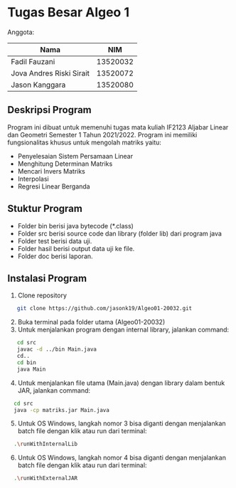 # Tugas Besar Algeo 1

Anggota:

| Nama  | NIM |
| ------------- | ------------- |
| Fadil Fauzani  |  13520032  |
| Jova Andres Riski Sirait  | 13520072  |
| Jason Kanggara | 13520080 |

## Deskripsi Program
Program ini dibuat untuk memenuhi tugas mata kuliah IF2123 Aljabar Linear dan Geometri Semester 1 Tahun 2021/2022.
Program ini memiliki fungsionalitas khusus untuk mengolah matriks yaitu:
- Penyelesaian Sistem Persamaan Linear
- Menghitung Determinan Matriks
- Mencari Invers Matriks
- Interpolasi
- Regresi Linear Berganda

## Stuktur Program
- Folder bin berisi java bytecode (*.class)
- Folder src berisi source code dan library (folder lib) dari program java
- Folder test berisi data uji.
- Folder hasil berisi output data uji ke file.
- Folder doc berisi laporan.


## Instalasi Program
1. Clone repository
```sh
   git clone https://github.com/jasonk19/Algeo01-20032.git
   ```
2. Buka terminal pada folder utama (Algeo01-20032)
3. Untuk menjalankan program dengan internal library, jalankan command:
```sh
   cd src
   javac -d ../bin Main.java
   cd..
   cd bin
   java Main
   ```
4. Untuk menjalankan file utama (Main.java) dengan library dalam bentuk JAR, jalankan command:
 ```sh
   cd src
   java -cp matriks.jar Main.java
   ```
5. Untuk OS Windows, langkah nomor 3 bisa diganti dengan menjalankan batch file dengan klik atau run dari terminal:
```sh 
  .\runWithInternalLib
   ```
6. Untuk OS Windows, langkah nomor 4 bisa diganti dengan menjalankan batch file dengan klik atau run dari terminal:
```sh 
  .\runWithExternalJAR
   ```

